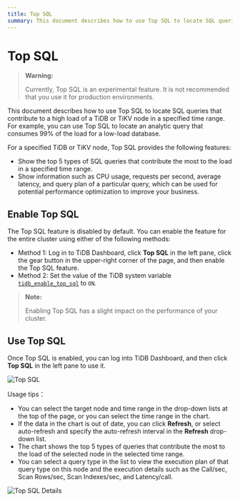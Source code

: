 ```yaml
---
title: Top SQL
summary: This document describes how to use Top SQL to locate SQL queries that contribute to a high load.
---
```


# Top SQL

> **Warning:**
>
> Currently, Top SQL is an experimental feature. It is not recommended that you use it for production environments.

This document describes how to use Top SQL to locate SQL queries that contribute to a high load of a TiDB or TiKV node in a specified time range. For example, you can use Top SQL to locate an analytic query that consumes 99% of the load for a low-load database.

For a specified TiDB or TiKV node, Top SQL provides the following features:

* Show the top 5 types of SQL queries that contribute the most to the load in a specified time range.
* Show information such as CPU usage, requests per second, average latency, and query plan of a particular query, which can be used for potential performance optimization to improve your business.

## Enable Top SQL

The Top SQL feature is disabled by default. You can enable the feature for the entire cluster using either of the following methods:

- Method 1: Log in to TiDB Dashboard, click **Top SQL** in the left pane, click the gear button in the upper-right corner of the page, and then enable the Top SQL feature.
- Method 2: Set the value of the TiDB system variable [`tidb_enable_top_sql`](/system-variables.md#tidb_enable_top_sql-new-in-v540) to `ON`.

> **Note:**
>
> Enabling Top SQL has a slight impact on the performance of your cluster.

## Use Top SQL

Once Top SQL is enabled, you can log into TiDB Dashboard, and then click **Top SQL** in the left pane to use it.

![Top SQL](https://docs-download.pingcap.com/media/images/docs/dashboard/top-sql-overview.png)

Usage tips：

* You can select the target node and time range in the drop-down lists at the top of the page, or you can select the time range in the chart.
* If the data in the chart is out of date, you can click **Refresh**, or select auto-refresh and specify the auto-refresh interval in the **Refresh** drop-down list.
* The chart shows the top 5 types of queries that contribute the most to the load of the selected node in the selected time range.
* You can select a query type in the list to view the execution plan of that query type on this node and the execution details such as the Call/sec, Scan Rows/sec, Scan Indexes/sec, and Latency/call.

![Top SQL Details](https://docs-download.pingcap.com/media/images/docs/dashboard/top-sql-details.png)